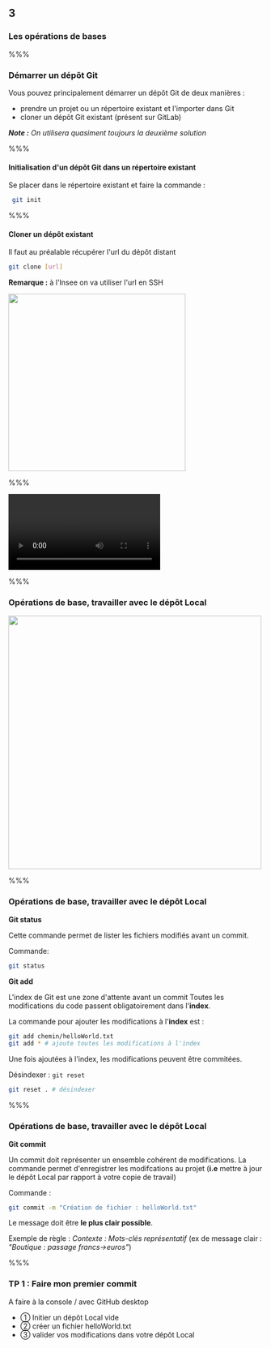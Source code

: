 <!-- .slide: data-background-image="images/logo-git.png" data-background-size="600px" class="chapter" -->

## 3

### Les opérations de bases

%%%

<!-- .slide: data-background-image="images/logo-git.png" data-background-size="600px" class="slide" -->

### Démarrer un dépôt Git

Vous pouvez principalement démarrer un dépôt Git de deux manières :

- prendre un projet ou un répertoire existant et l'importer dans Git
- cloner un dépôt Git existant (présent sur GitLab)

_**Note :** On utilisera quasiment toujours la deuxième solution_

%%%

<!-- .slide: data-background-image="images/logo-git.png" data-background-size="600px" class="slide" -->

#### Initialisation d'un dépôt Git dans un répertoire existant

Se placer dans le répertoire existant et faire la commande :

```bash
 git init
```

<!--
Cela crée un dossier .git qui contiendra tous le dépôt local (historique, versions,...).
Ce depôt créé ainsi n'est connecté à aucun dépôt distant.
Pour le lier à un dépôt vide distant :

```bash
git remote add origin [url]
git add .
git commit -m "Initial commit"
git push -u origin master
```
-->

%%%

<!-- .slide: data-background-image="images/logo-git.png" data-background-size="600px" class="slide" -->

#### Cloner un dépôt existant

Il faut au préalable récupérer l'url du dépôt distant

```bash
git clone [url]
```

**Remarque :** à l'Insee on va utiliser l'url en SSH

<div class="center">
    <img src="./images/clone-ssh.png" style="width:350px;"/>
</div>

%%%

<!-- .slide: data-background-image="images/logo-git.png" data-background-size="600px" class="slide" -->

<div class="center">
<video controls loop="true">
  <source src="./videos/git-clone.mp4" type="video/mp4">
Your browser does not support the video tag.
</video>
</div>

%%%

<!-- .slide: data-background-image="images/logo-git.png" data-background-size="600px" class="slide" -->

### Opérations de base, travailler avec le dépôt Local

<div class="center">
    <img src="./images/operation-base.png" style="width:500px;"/>
</div>

%%%

<!-- .slide: data-background-image="images/logo-git.png" data-background-size="600px" class="slide" -->

### Opérations de base, travailler avec le dépôt Local

**Git status**

Cette commande permet de lister les fichiers modifiés avant un commit.

Commande:

```bash
git status
```

**Git add**

L'index de Git est une zone d'attente avant un commit
Toutes les modifications du code passent obligatoirement dans l'**index**.

La commande pour ajouter les modifications à l'**index** est :

```bash
git add chemin/helloWorld.txt
git add * # ajoute toutes les modifications à l'index
```

Une fois ajoutées à l'index, les modifications peuvent être commitées.

Désindexer : `git reset`

```bash
git reset . # désindexer
```

%%%

<!-- .slide: data-background-image="images/logo-git.png" data-background-size="600px" class="slide" -->

### Opérations de base, travailler avec le dépôt Local

**Git commit**

Un commit doit représenter un ensemble cohérent de modifications. La commande permet d'enregistrer les modifcations au projet (**i.e** mettre à jour le dépôt Local par rapport à votre copie de travail)

Commande :

```bash
git commit -m "Création de fichier : helloWorld.txt"
```

Le message doit être **le plus clair possible**.

Exemple de règle : _Contexte : Mots-clés représentatif_ (ex de message clair : _"Boutique : passage francs->euros"_)

%%%

<!-- .slide: data-background-image="images/logo-git.png" data-background-size="600px" class="slide" -->

### TP 1 : Faire mon premier commit

A faire à la console / avec GitHub desktop

<!-- .element: class="simple-list" -->

- &#10112; Initier un dépôt Local vide
- &#10113; créer un fichier helloWorld.txt
- &#10114; valider vos modifications dans votre dépôt Local
